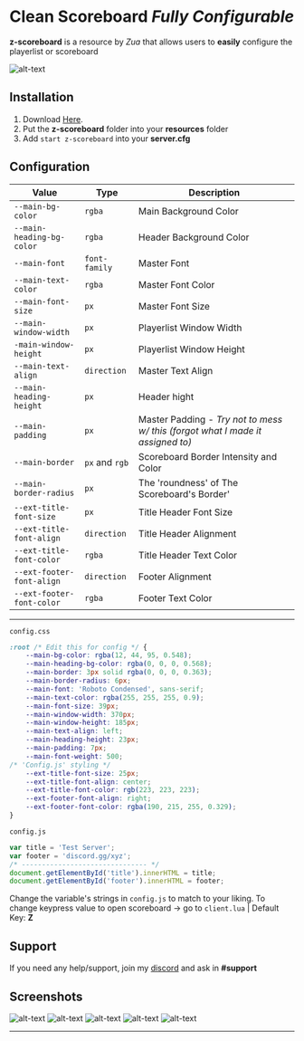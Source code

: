 # Clean Scoreboard *Fully Configurable*
**z-scoreboard** is a resource by *Zua* that allows users to __easily__ configure the playerlist or scoreboard

![alt-text](https://i.imgur.com/pFaR17k.png)

## __Installation__
1. Download [Here](https://github.com/ThatZiv/z-scoreboard).
2. Put the **z-scoreboard** folder into your **resources** folder 
3. Add `start z-scoreboard` into your **server.cfg**

## __Configuration__
| Value | Type | Description|
|-----|-----|---|
| `--main-bg-color` | `rgba` | Main Background Color |
|`--main-heading-bg-color` | `rgba` | Header Background Color |
| `--main-font` | `font-family` | Master Font |
| `--main-text-color` | `rgba`  | Master Font Color |
| `--main-font-size` | `px` | Master Font Size |
| `--main-window-width` | `px` | Playerlist Window Width |
| `-main-window-height` | `px` | Playerlist Window Height|
| `--main-text-align` | `direction` | Master Text Align |
| `--main-heading-height` | `px` | Header hight |
| `--main-padding` | `px` | Master Padding - *Try not to mess w/ this  (forgot what I made it assigned to)* |
| `--main-border` | `px` and `rgb` | Scoreboard Border Intensity and Color |
| `--main-border-radius` | `px` | The 'roundness' of The Scoreboard's Border' |
| `--ext-title-font-size` | `px` | Title Header Font Size |
| `--ext-title-font-align` | `direction` | Title Header Alignment |
| `--ext-title-font-color` | `rgba` | Title Header Text Color |
| `--ext-footer-font-align` | `direction` | Footer Alignment |
| `--ext-footer-font-color` | `rgba` | Footer Text Color |

---
`config.css`
```css
:root /* Edit this for config */ {
	--main-bg-color: rgba(12, 44, 95, 0.548);
	--main-heading-bg-color: rgba(0, 0, 0, 0.568);
	--main-border: 3px solid rgba(0, 0, 0, 0.363); 
	--main-border-radius: 6px; 
	--main-font: 'Roboto Condensed', sans-serif; 
	--main-text-color: rgba(255, 255, 255, 0.9);
	--main-font-size: 39px;
	--main-window-width: 370px;
	--main-window-height: 185px;
	--main-text-align: left;
	--main-heading-height: 23px;
	--main-padding: 7px;
	--main-font-weight: 500; 
/* 'Config.js' styling */
	--ext-title-font-size: 25px;
	--ext-title-font-align: center;
	--ext-title-font-color: rgb(223, 223, 223);
	--ext-footer-font-align: right;
	--ext-footer-font-color: rgba(190, 215, 255, 0.329);
}
```
`config.js`
```js
var title = 'Test Server';
var footer = 'discord.gg/xyz';
/* ------------------------------- */
document.getElementById('title').innerHTML = title;
document.getElementById('footer').innerHTML = footer;
```
Change the variable's strings in `config.js` to match to your liking.
To change keypress value to open scoreboard -> go to `client.lua` | Default Key: **Z**

## __Support__
If you need any help/support, join my [discord](https://discordapp.com/invite/yWddFpQ) and ask in **#support**

## __Screenshots__
![alt-text](https://raw.githubusercontent.com/ThatZiv/z-scoreboard/master/screenshots/ss1.png)
![alt-text](https://raw.githubusercontent.com/ThatZiv/z-scoreboard/master/screenshots/ss2.png)
![alt-text](https://raw.githubusercontent.com/ThatZiv/z-scoreboard/master/screenshots/ss3.png)
![alt-text](https://raw.githubusercontent.com/ThatZiv/z-scoreboard/master/screenshots/ss4.png)
![alt-text](https://raw.githubusercontent.com/ThatZiv/z-scoreboard/master/screenshots/ss5.png)

-------
